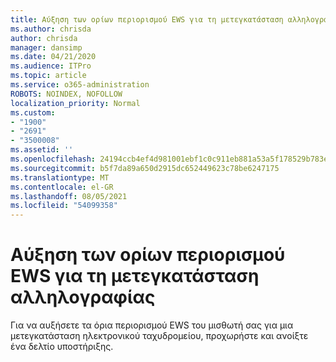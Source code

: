 ```yaml
---
title: Αύξηση των ορίων περιορισμού EWS για τη μετεγκατάσταση αλληλογραφίας
ms.author: chrisda
author: chrisda
manager: dansimp
ms.date: 04/21/2020
ms.audience: ITPro
ms.topic: article
ms.service: o365-administration
ROBOTS: NOINDEX, NOFOLLOW
localization_priority: Normal
ms.custom:
- "1900"
- "2691"
- "3500008"
ms.assetid: ''
ms.openlocfilehash: 24194ccb4ef4d981001ebf1c0c911eb881a53a5f178529b783ee9114af944e90
ms.sourcegitcommit: b5f7da89a650d2915dc652449623c78be6247175
ms.translationtype: MT
ms.contentlocale: el-GR
ms.lasthandoff: 08/05/2021
ms.locfileid: "54099358"
---
```

# <a name="increase-ews-throttling-limits-for-mail-migration"></a>Αύξηση των ορίων περιορισμού EWS για τη μετεγκατάσταση αλληλογραφίας

Για να αυξήσετε τα όρια περιορισμού EWS του μισθωτή σας για μια μετεγκατάσταση ηλεκτρονικού ταχυδρομείου, προχωρήστε και ανοίξτε ένα δελτίο υποστήριξης.
